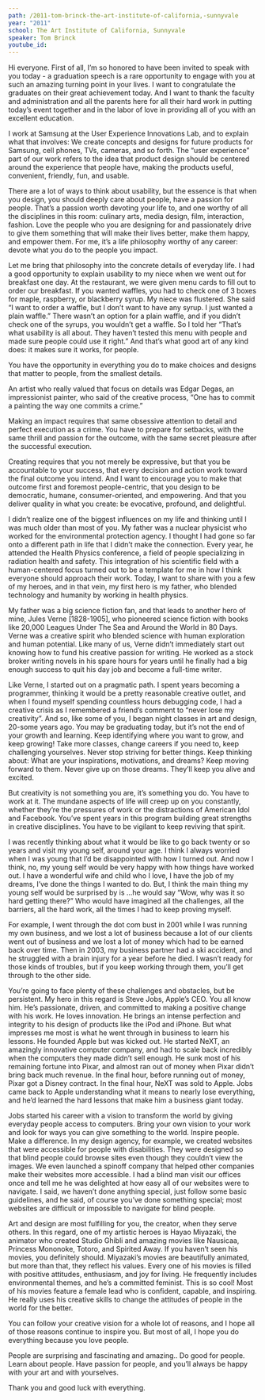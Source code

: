 ```yaml
---
path: /2011-tom-brinck-the-art-institute-of-california,-sunnyvale
year: "2011"
school: The Art Institute of California, Sunnyvale
speaker: Tom Brinck
youtube_id: 
---
```


Hi everyone. First of all, I’m so honored to have been invited to speak with you today - a graduation speech is a rare opportunity to engage with you at such an amazing turning point in your lives. I want to congratulate the graduates on their great achievement today. And I want to thank the faculty and administration and all the parents here for all their hard work in putting today’s event together and in the labor of love in providing all of you with an excellent education.

I work at Samsung at the User Experience Innovations Lab, and to explain what that involves: We create concepts and designs for future products for Samsung, cell phones, TVs, cameras, and so forth. The “user experience” part of our work refers to the idea that product design should be centered around the experience that people have, making the products useful, convenient, friendly, fun, and usable.

There are a lot of ways to think about usability, but the essence is that when you design, you should deeply care about people, have a passion for people. That’s a passion worth devoting your life to, and one worthy of all the disciplines in this room: culinary arts, media design, film, interaction, fashion. Love the people who you are designing for and passionately drive to give them something that will make their lives better, make them happy, and empower them. For me, it’s a life philosophy worthy of any career: devote what you do to the people you impact.

Let me bring that philosophy into the concrete details of everyday life. I had a good opportunity to explain usability to my niece when we went out for breakfast one day. At the restaurant, we were given menu cards to fill out to order our breakfast. If you wanted waffles, you had to check one of 3 boxes for maple, raspberry, or blackberry syrup. My niece was flustered. She said “I want to order a waffle, but I don’t want to have any syrup. I just wanted a plain waffle.” There wasn’t an option for a plain waffle, and if you didn’t check one of the syrups, you wouldn’t get a waffle. So I told her “That’s what usability is all about. They haven’t tested this menu with people and made sure people could use it right.” And that’s what good art of any kind does: it makes sure it works, for people.

You have the opportunity in everything you do to make choices and designs that matter to people, from the smallest details.

An artist who really valued that focus on details was Edgar Degas, an impressionist painter, who said of the creative process, “One has to commit a painting the way one commits a crime.”

Making an impact requires that same obsessive attention to detail and perfect execution as a crime. You have to prepare for setbacks, with the same thrill and passion for the outcome, with the same secret pleasure after the successful execution.

Creating requires that you not merely be expressive, but that you be accountable to your success, that every decision and action work toward the final outcome you intend. And I want to encourage you to make that outcome first and foremost people-centric, that you design to be democratic, humane, consumer-oriented, and empowering. And that you deliver quality in what you create: be evocative, profound, and delightful.

I didn’t realize one of the biggest influences on my life and thinking until I was much older than most of you. My father was a nuclear physicist who worked for the environmental protection agency. I thought I had gone so far onto a different path in life that I didn’t make the connection. Every year, he attended the Health Physics conference, a field of people specializing in radiation health and safety. This integration of his scientific field with a human-centered focus turned out to be a template for me in how I think everyone should approach their work. Today, I want to share with you a few of my heroes, and in that vein, my first hero is my father, who blended technology and humanity by working in health physics.

My father was a big science fiction fan, and that leads to another hero of mine, Jules Verne [1828-1905], who pioneered science fiction with books like 20,000 Leagues Under The Sea and Around the World in 80 Days. Verne was a creative spirit who blended science with human exploration and human potential. Like many of us, Verne didn’t immediately start out knowing how to fund his creative passion for writing. He worked as a stock broker writing novels in his spare hours for years until he finally had a big enough success to quit his day job and become a full-time writer.

Like Verne, I started out on a pragmatic path. I spent years becoming a programmer, thinking it would be a pretty reasonable creative outlet, and when I found myself spending countless hours debugging code, I had a creative crisis as I remembered a friend’s comment to “never lose my creativity”. And so, like some of you, I began night classes in art and design, 20-some years ago. You may be graduating today, but it’s not the end of your growth and learning. Keep identifying where you want to grow, and keep growing! Take more classes, change careers if you need to, keep challenging yourselves. Never stop striving for better things. Keep thinking about: What are your inspirations, motivations, and dreams? Keep moving forward to them. Never give up on those dreams. They’ll keep you alive and excited.

But creativity is not something you are, it’s something you do. You have to work at it. The mundane aspects of life will creep up on you constantly, whether they’re the pressures of work or the distractions of American Idol and Facebook. You’ve spent years in this program building great strengths in creative disciplines. You have to be vigilant to keep reviving that spirit.

I was recently thinking about what it would be like to go back twenty or so years and visit my young self, around your age. I think I always worried when I was young that I’d be disappointed with how I turned out. And now I think, no, my young self would be very happy with how things have worked out. I have a wonderful wife and child who I love, I have the job of my dreams, I’ve done the things I wanted to do. But, I think the main thing my young self would be surprised by is ...he would say “Wow, why was it so hard getting there?” Who would have imagined all the challenges, all the barriers, all the hard work, all the times I had to keep proving myself.

For example, I went through the dot com bust in 2001 while I was running my own business, and we lost a lot of business because a lot of our clients went out of business and we lost a lot of money which had to be earned back over time. Then in 2003, my business partner had a ski accident, and he struggled with a brain injury for a year before he died. I wasn’t ready for those kinds of troubles, but if you keep working through them, you’ll get through to the other side.

You’re going to face plenty of these challenges and obstacles, but be persistent. My hero in this regard is Steve Jobs, Apple’s CEO. You all know him. He’s passionate, driven, and committed to making a positive change with his work. He loves innovation. He brings an intense perfection and integrity to his design of products like the iPod and iPhone. But what impresses me most is what he went through in business to learn his lessons. He founded Apple but was kicked out. He started NeXT, an amazingly innovative computer company, and had to scale back incredibly when the computers they made didn’t sell enough. He sunk most of his remaining fortune into Pixar, and almost ran out of money when Pixar didn’t bring back much revenue. In the final hour, before running out of money, Pixar got a Disney contract. In the final hour, NeXT was sold to Apple. Jobs came back to Apple understanding what it means to nearly lose everything, and he’d learned the hard lessons that make him a business giant today.

Jobs started his career with a vision to transform the world by giving everyday people access to computers. Bring your own vision to your work and look for ways you can give something to the world. Inspire people. Make a difference. In my design agency, for example, we created websites that were accessible for people with disabilities. They were designed so that blind people could browse sites even though they couldn’t view the images. We even launched a spinoff company that helped other companies make their websites more accessible. I had a blind man visit our offices once and tell me he was delighted at how easy all of our websites were to navigate. I said, we haven’t done anything special, just follow some basic guidelines, and he said, of course you’ve done something special; most websites are difficult or impossible to navigate for blind people.

Art and design are most fulfilling for you, the creator, when they serve others. In this regard, one of my artistic heroes is Hayao Miyazaki, the animator who created Studio Ghibli and amazing movies like Nausicaa, Princess Mononoke, Totoro, and Spirited Away. If you haven’t seen his movies, you definitely should. Miyazaki’s movies are beautifully animated, but more than that, they reflect his values. Every one of his movies is filled with positive attitudes, enthusiasm, and joy for living. He frequently includes environmental themes, and he’s a committed feminist. This is so cool! Most of his movies feature a female lead who is confident, capable, and inspiring. He really uses his creative skills to change the attitudes of people in the world for the better.

You can follow your creative vision for a whole lot of reasons, and I hope all of those reasons continue to inspire you. But most of all, I hope you do everything because you love people.

People are surprising and fascinating and amazing.. Do good for people. Learn about people. Have passion for people, and you’ll always be happy with your art and with yourselves.

Thank you and good luck with everything.